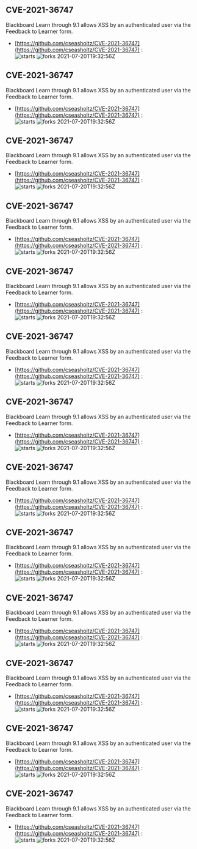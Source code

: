 ## CVE-2021-36747
 Blackboard Learn through 9.1 allows XSS by an authenticated user via the Feedback to Learner form.

- [https://github.com/cseasholtz/CVE-2021-36747](https://github.com/cseasholtz/CVE-2021-36747) :  
![starts](https://img.shields.io/github/stars/cseasholtz/CVE-2021-36747.svg) 
![forks](https://img.shields.io/github/forks/cseasholtz/CVE-2021-36747.svg) 
2021-07-20T19:32:56Z

## CVE-2021-36747
 Blackboard Learn through 9.1 allows XSS by an authenticated user via the Feedback to Learner form.

- [https://github.com/cseasholtz/CVE-2021-36747](https://github.com/cseasholtz/CVE-2021-36747) :  
![starts](https://img.shields.io/github/stars/cseasholtz/CVE-2021-36747.svg) 
![forks](https://img.shields.io/github/forks/cseasholtz/CVE-2021-36747.svg) 
2021-07-20T19:32:56Z

## CVE-2021-36747
 Blackboard Learn through 9.1 allows XSS by an authenticated user via the Feedback to Learner form.

- [https://github.com/cseasholtz/CVE-2021-36747](https://github.com/cseasholtz/CVE-2021-36747) :  
![starts](https://img.shields.io/github/stars/cseasholtz/CVE-2021-36747.svg) 
![forks](https://img.shields.io/github/forks/cseasholtz/CVE-2021-36747.svg) 
2021-07-20T19:32:56Z

## CVE-2021-36747
 Blackboard Learn through 9.1 allows XSS by an authenticated user via the Feedback to Learner form.

- [https://github.com/cseasholtz/CVE-2021-36747](https://github.com/cseasholtz/CVE-2021-36747) :  
![starts](https://img.shields.io/github/stars/cseasholtz/CVE-2021-36747.svg) 
![forks](https://img.shields.io/github/forks/cseasholtz/CVE-2021-36747.svg) 
2021-07-20T19:32:56Z

## CVE-2021-36747
 Blackboard Learn through 9.1 allows XSS by an authenticated user via the Feedback to Learner form.

- [https://github.com/cseasholtz/CVE-2021-36747](https://github.com/cseasholtz/CVE-2021-36747) :  
![starts](https://img.shields.io/github/stars/cseasholtz/CVE-2021-36747.svg) 
![forks](https://img.shields.io/github/forks/cseasholtz/CVE-2021-36747.svg) 
2021-07-20T19:32:56Z

## CVE-2021-36747
 Blackboard Learn through 9.1 allows XSS by an authenticated user via the Feedback to Learner form.

- [https://github.com/cseasholtz/CVE-2021-36747](https://github.com/cseasholtz/CVE-2021-36747) :  
![starts](https://img.shields.io/github/stars/cseasholtz/CVE-2021-36747.svg) 
![forks](https://img.shields.io/github/forks/cseasholtz/CVE-2021-36747.svg) 
2021-07-20T19:32:56Z

## CVE-2021-36747
 Blackboard Learn through 9.1 allows XSS by an authenticated user via the Feedback to Learner form.

- [https://github.com/cseasholtz/CVE-2021-36747](https://github.com/cseasholtz/CVE-2021-36747) :  
![starts](https://img.shields.io/github/stars/cseasholtz/CVE-2021-36747.svg) 
![forks](https://img.shields.io/github/forks/cseasholtz/CVE-2021-36747.svg) 
2021-07-20T19:32:56Z

## CVE-2021-36747
 Blackboard Learn through 9.1 allows XSS by an authenticated user via the Feedback to Learner form.

- [https://github.com/cseasholtz/CVE-2021-36747](https://github.com/cseasholtz/CVE-2021-36747) :  
![starts](https://img.shields.io/github/stars/cseasholtz/CVE-2021-36747.svg) 
![forks](https://img.shields.io/github/forks/cseasholtz/CVE-2021-36747.svg) 
2021-07-20T19:32:56Z

## CVE-2021-36747
 Blackboard Learn through 9.1 allows XSS by an authenticated user via the Feedback to Learner form.

- [https://github.com/cseasholtz/CVE-2021-36747](https://github.com/cseasholtz/CVE-2021-36747) :  
![starts](https://img.shields.io/github/stars/cseasholtz/CVE-2021-36747.svg) 
![forks](https://img.shields.io/github/forks/cseasholtz/CVE-2021-36747.svg) 
2021-07-20T19:32:56Z

## CVE-2021-36747
 Blackboard Learn through 9.1 allows XSS by an authenticated user via the Feedback to Learner form.

- [https://github.com/cseasholtz/CVE-2021-36747](https://github.com/cseasholtz/CVE-2021-36747) :  
![starts](https://img.shields.io/github/stars/cseasholtz/CVE-2021-36747.svg) 
![forks](https://img.shields.io/github/forks/cseasholtz/CVE-2021-36747.svg) 
2021-07-20T19:32:56Z

## CVE-2021-36747
 Blackboard Learn through 9.1 allows XSS by an authenticated user via the Feedback to Learner form.

- [https://github.com/cseasholtz/CVE-2021-36747](https://github.com/cseasholtz/CVE-2021-36747) :  
![starts](https://img.shields.io/github/stars/cseasholtz/CVE-2021-36747.svg) 
![forks](https://img.shields.io/github/forks/cseasholtz/CVE-2021-36747.svg) 
2021-07-20T19:32:56Z

## CVE-2021-36747
 Blackboard Learn through 9.1 allows XSS by an authenticated user via the Feedback to Learner form.

- [https://github.com/cseasholtz/CVE-2021-36747](https://github.com/cseasholtz/CVE-2021-36747) :  
![starts](https://img.shields.io/github/stars/cseasholtz/CVE-2021-36747.svg) 
![forks](https://img.shields.io/github/forks/cseasholtz/CVE-2021-36747.svg) 
2021-07-20T19:32:56Z

## CVE-2021-36747
 Blackboard Learn through 9.1 allows XSS by an authenticated user via the Feedback to Learner form.

- [https://github.com/cseasholtz/CVE-2021-36747](https://github.com/cseasholtz/CVE-2021-36747) :  
![starts](https://img.shields.io/github/stars/cseasholtz/CVE-2021-36747.svg) 
![forks](https://img.shields.io/github/forks/cseasholtz/CVE-2021-36747.svg) 
2021-07-20T19:32:56Z

